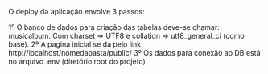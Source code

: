 O deploy da aplicação envolve 3 passos:

1º O banco de dados para criação das tabelas deve-se chamar: musicalbum. Com charset => UTF8
e collation => utf8_general_ci (como base).
2º A pagina inicial se da pelo link: http://localhost/nomedapasta/public/
3º Os dados para conexão ao DB está no arquivo .env (diretório root do projeto)
